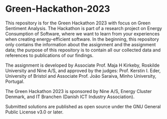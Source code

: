# Green-Hackathon-2023

This repository is for the Green Hackathon 2023 with focus on Green Sentiment Analysis. The Hackathon is part of a research project on Energy Consumption of Software, where we want to learn from your experiences when creating energy-efficient software.
In the beginning, this repository only contains the information about the assignment and the assignment data; the purpose of this repository is to contain all our collected data and references to publications of our findings.

The assignment is developed by Associate Prof. Maja H Kirkeby, Roskilde University and Nine A/S, and approved by the judges: Prof. Kerstin I. Eder, University of Bristol and Associate Prof. João Saraiva, Minho University, Portugal.

The Green Hackathon 2023 is sponsored by Nine A/S, Energy Cluster Denmark, and IT Branchen (Danish ICT Industry Association).

Submitted solutions are published as open source under the GNU General Public License v3.0 or later. 